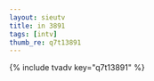 ```yaml
--- 
layout: sieutv
title: in 3891
tags: [intv]
thumb_re: q7t13891
---
```

{% include tvadv key="q7t13891" %} 
